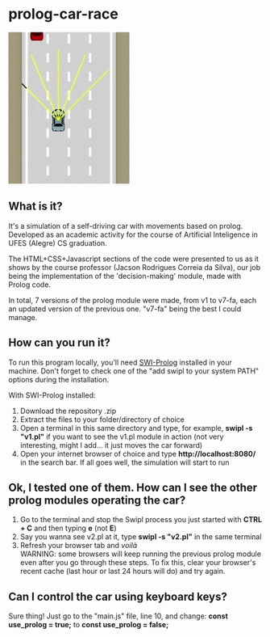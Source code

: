 # prolog-car-race

![](https://github.com/Arrr-az/prolog-car-race/blob/main/README_gif.gif)

## What is it?
It's a simulation of a self-driving car with movements based on prolog. Developed as an academic activity for the course of Artificial Inteligence in UFES (Alegre) CS graduation.

The HTML+CSS+Javascript sections of the code were presented to us as it shows by the course professor (Jacson Rodrigues Correia da Silva), our job being the implementation of the 'decision-making' module, made with Prolog code.

In total, 7 versions of the prolog module were made, from v1 to v7-fa, each an updated version of the previous one. "v7-fa" being the best I could manage.

## How can you run it?
To run this program locally, you'll need [SWI-Prolog](https://www.swi-prolog.org/download/stable) installed in your machine. Don't forget to check one of the "add swipl to your system PATH" options during the installation.

With SWI-Prolog installed:
1. Download the repository .zip
2. Extract the files to your folder/directory of choice
3. Open a terminal in this same directory and type, for example, **swipl -s "v1.pl"** if you want to see the v1.pl module in action (not very interesting, might I add... it just moves the car forward)
4. Open your internet browser of choice and type **http://localhost:8080/** in the search bar. If all goes well, the simulation will start to run

## Ok, I tested one of them. How can I see the other prolog modules operating the car?
1. Go to the terminal and stop the Swipl process you just started with **CTRL + C** and then typing **e** (not **E**)
2. Say you wanna see v2.pl at it, type **swipl -s "v2.pl"** in the same terminal
3. Refresh your browser tab and *voilà*  
WARNING: some browsers will keep running the previous prolog module even after you go through these steps. To fix this, clear your browser's recent cache (last hour or last 24 hours will do) and try again.

## Can I control the car using keyboard keys?
Sure thing! Just go to the "main.js" file, line 10, and change:
**const use_prolog = true;**
to
**const use_prolog = false;**
